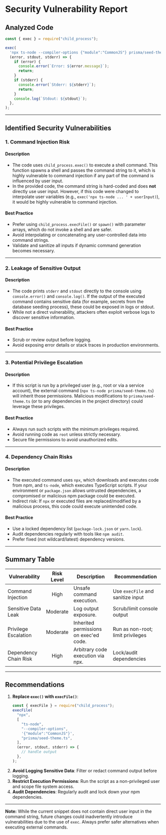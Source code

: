 # Security Vulnerability Report

## Analyzed Code

```js
const { exec } = require("child_process");

exec(
  'npx ts-node --compiler-options {"module":"CommonJS"} prisma/seed-theme.ts',
  (error, stdout, stderr) => {
    if (error) {
      console.error(`Error: ${error.message}`);
      return;
    }
    if (stderr) {
      console.error(`Stderr: ${stderr}`);
      return;
    }
    console.log(`Stdout: ${stdout}`);
  },
);
```

---

## Identified Security Vulnerabilities

### 1. **Command Injection Risk**

#### **Description**

- The code uses `child_process.exec()` to execute a shell command. This function spawns a shell and passes the command string to it, which is highly vulnerable to command injection if any part of the command is influenced by user input.
- In the provided code, the command string is hard-coded and does **not** directly use user input. However, if this code were changed to interpolate user variables (e.g., `exec('npx ts-node ... ' + userInput)`), it would be highly vulnerable to command injection.

#### **Best Practice**

- Prefer using `child_process.execFile()` or `spawn()` with parameter arrays, which do not invoke a shell and are safer.
- Avoid interpolating or concatenating any user-controlled data into command strings.
- Validate and sanitize all inputs if dynamic command generation becomes necessary.

---

### 2. **Leakage of Sensitive Output**

#### **Description**

- The code prints `stderr` and `stdout` directly to the console using `console.error()` and `console.log()`. If the output of the executed command contains sensitive data (for example, secrets from the database seeding process), these could be exposed in logs or stdout.
- While not a direct vulnerability, attackers often exploit verbose logs to discover sensitive information.

#### **Best Practice**

- Scrub or review output before logging.
- Avoid exposing error details or stack traces in production environments.

---

### 3. **Potential Privilege Escalation**

#### **Description**

- If this script is run by a privileged user (e.g., root or via a service account), the external command (`npx ts-node prisma/seed-theme.ts`) will inherit those permissions. Malicious modifications to `prisma/seed-theme.ts` (or to any dependencies in the project directory) could leverage these privileges.

#### **Best Practice**

- Always run such scripts with the minimum privileges required.
- Avoid running code as `root` unless strictly necessary.
- Secure file permissions to avoid unauthorized edits.

---

### 4. **Dependency Chain Risks**

#### **Description**

- The executed command uses `npx`, which downloads and executes code from npm, and `ts-node`, which executes TypeScript scripts. If your environment or `package.json` allows untrusted dependencies, a compromised or malicious npm package could be executed.
- Indirect risk: If `npx` or executed files are replaced/modified by a malicious process, this code could execute unintended code.

#### **Best Practice**

- Use a locked dependency list (`package-lock.json` or `yarn.lock`).
- Audit dependencies regularly with tools like `npm audit`.
- Prefer fixed (not wildcard/latest) dependency versions.

---

## Summary Table

| Vulnerability         | Risk Level | Description                            | Recommendation                    |
| --------------------- | :--------: | -------------------------------------- | --------------------------------- |
| Command Injection     |    High    | Unsafe command execution.              | Use `execFile` and sanitize input |
| Sensitive Data Leak   |  Moderate  | Log output exposure.                   | Scrub/limit console output        |
| Privilege Escalation  |  Moderate  | Inherited permissions on exec'ed code. | Run as non-root; limit privileges |
| Dependency Chain Risk |    High    | Arbitrary code execution via npx.      | Lock/audit dependencies           |

---

## Recommendations

1. **Replace `exec()` with `execFile()`**:
   ```js
   const { execFile } = require("child_process");
   execFile(
     "npx",
     [
       "ts-node",
       "--compiler-options",
       '{"module":"CommonJS"}',
       "prisma/seed-theme.ts",
     ],
     (error, stdout, stderr) => {
       // handle output
     },
   );
   ```
2. **Avoid Logging Sensitive Data**: Filter or redact command output before logging.
3. **Restrict Execution Permissions**: Run the script as a non-privileged user and scope file system access.
4. **Audit Dependencies**: Regularly audit and lock down your npm dependencies.

---

**Note:** While the current snippet does not contain direct user input in the command string, future changes could inadvertently introduce vulnerabilities due to the use of `exec`. Always prefer safer alternatives when executing external commands.
